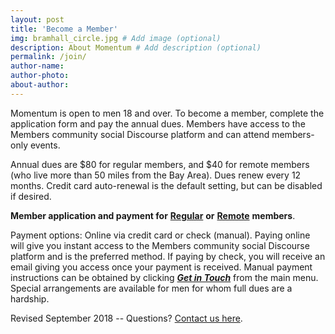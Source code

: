 ```yaml
---
layout: post
title: 'Become a Member'
img: bramhall_circle.jpg # Add image (optional)
description: About Momentum # Add description (optional)
permalink: /join/
author-name: 
author-photo: 
about-author: 
---
```


Momentum is open to men 18 and over. To become a member, complete the application form and pay the annual dues. Members have access to the Members community social Discourse platform and can attend members-only events. 

Annual dues are $80 for regular members, and $40 for remote members (who live more than 50 miles from the Bay Area). Dues renew every 12 months. Credit card auto-renewal is the default setting, but can be disabled if desired.

**Member application and payment for** [**Regular**](https://momentum4men.memberful.com/checkout?plan=22178) **or** [**Remote**](https://momentum4men.memberful.com/checkout?plan=24440) **members**.

Payment options: Online via credit card or check (manual). Paying online will give you instant access to the Members community social Discourse platform and is the preferred method. If paying by check, you will receive an email giving you access once your payment is received. Manual payment instructions can be obtained by clicking [_**Get in Touch**_](../contact/) from the main menu. Special arrangements are available for men for whom full dues are a hardship.

Revised September 2018  -- Questions? [Contact us here](../contact/).
